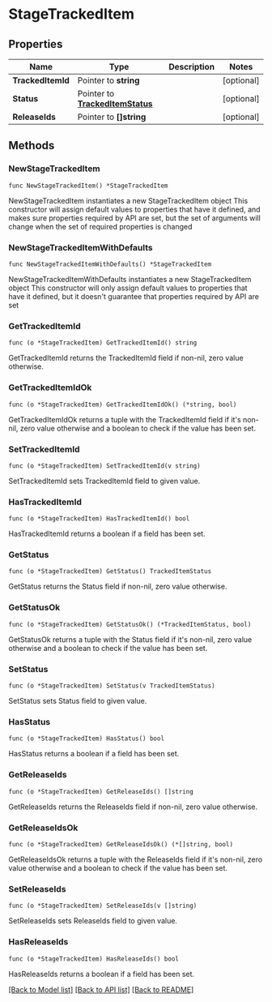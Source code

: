 # StageTrackedItem

## Properties

Name | Type | Description | Notes
------------ | ------------- | ------------- | -------------
**TrackedItemId** | Pointer to **string** |  | [optional] 
**Status** | Pointer to [**TrackedItemStatus**](TrackedItemStatus.md) |  | [optional] 
**ReleaseIds** | Pointer to **[]string** |  | [optional] 

## Methods

### NewStageTrackedItem

`func NewStageTrackedItem() *StageTrackedItem`

NewStageTrackedItem instantiates a new StageTrackedItem object
This constructor will assign default values to properties that have it defined,
and makes sure properties required by API are set, but the set of arguments
will change when the set of required properties is changed

### NewStageTrackedItemWithDefaults

`func NewStageTrackedItemWithDefaults() *StageTrackedItem`

NewStageTrackedItemWithDefaults instantiates a new StageTrackedItem object
This constructor will only assign default values to properties that have it defined,
but it doesn't guarantee that properties required by API are set

### GetTrackedItemId

`func (o *StageTrackedItem) GetTrackedItemId() string`

GetTrackedItemId returns the TrackedItemId field if non-nil, zero value otherwise.

### GetTrackedItemIdOk

`func (o *StageTrackedItem) GetTrackedItemIdOk() (*string, bool)`

GetTrackedItemIdOk returns a tuple with the TrackedItemId field if it's non-nil, zero value otherwise
and a boolean to check if the value has been set.

### SetTrackedItemId

`func (o *StageTrackedItem) SetTrackedItemId(v string)`

SetTrackedItemId sets TrackedItemId field to given value.

### HasTrackedItemId

`func (o *StageTrackedItem) HasTrackedItemId() bool`

HasTrackedItemId returns a boolean if a field has been set.

### GetStatus

`func (o *StageTrackedItem) GetStatus() TrackedItemStatus`

GetStatus returns the Status field if non-nil, zero value otherwise.

### GetStatusOk

`func (o *StageTrackedItem) GetStatusOk() (*TrackedItemStatus, bool)`

GetStatusOk returns a tuple with the Status field if it's non-nil, zero value otherwise
and a boolean to check if the value has been set.

### SetStatus

`func (o *StageTrackedItem) SetStatus(v TrackedItemStatus)`

SetStatus sets Status field to given value.

### HasStatus

`func (o *StageTrackedItem) HasStatus() bool`

HasStatus returns a boolean if a field has been set.

### GetReleaseIds

`func (o *StageTrackedItem) GetReleaseIds() []string`

GetReleaseIds returns the ReleaseIds field if non-nil, zero value otherwise.

### GetReleaseIdsOk

`func (o *StageTrackedItem) GetReleaseIdsOk() (*[]string, bool)`

GetReleaseIdsOk returns a tuple with the ReleaseIds field if it's non-nil, zero value otherwise
and a boolean to check if the value has been set.

### SetReleaseIds

`func (o *StageTrackedItem) SetReleaseIds(v []string)`

SetReleaseIds sets ReleaseIds field to given value.

### HasReleaseIds

`func (o *StageTrackedItem) HasReleaseIds() bool`

HasReleaseIds returns a boolean if a field has been set.


[[Back to Model list]](../README.md#documentation-for-models) [[Back to API list]](../README.md#documentation-for-api-endpoints) [[Back to README]](../README.md)


